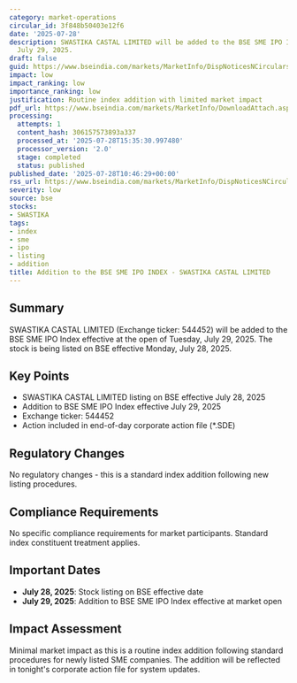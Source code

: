 ```yaml
---
category: market-operations
circular_id: 3f848b50403e12f6
date: '2025-07-28'
description: SWASTIKA CASTAL LIMITED will be added to the BSE SME IPO Index effective
  July 29, 2025.
draft: false
guid: https://www.bseindia.com/markets/MarketInfo/DispNoticesNCirculars.aspx?Noticeid={CBA2BDAE-3CF9-4264-94D2-5F6A1821F5BB}&noticeno=20250728-20&dt=07/28/2025&icount=20&totcount=66&flag=0
impact: low
impact_ranking: low
importance_ranking: low
justification: Routine index addition with limited market impact
pdf_url: https://www.bseindia.com/markets/MarketInfo/DownloadAttach.aspx?id=20250728-20&attachedId=
processing:
  attempts: 1
  content_hash: 306157573893a337
  processed_at: '2025-07-28T15:35:30.997480'
  processor_version: '2.0'
  stage: completed
  status: published
published_date: '2025-07-28T10:46:29+00:00'
rss_url: https://www.bseindia.com/markets/MarketInfo/DispNoticesNCirculars.aspx?Noticeid={CBA2BDAE-3CF9-4264-94D2-5F6A1821F5BB}&noticeno=20250728-20&dt=07/28/2025&icount=20&totcount=66&flag=0
severity: low
source: bse
stocks:
- SWASTIKA
tags:
- index
- sme
- ipo
- listing
- addition
title: Addition to the BSE SME IPO INDEX - SWASTIKA CASTAL LIMITED
---
```


## Summary

SWASTIKA CASTAL LIMITED (Exchange ticker: 544452) will be added to the BSE SME IPO Index effective at the open of Tuesday, July 29, 2025. The stock is being listed on BSE effective Monday, July 28, 2025.

## Key Points

- SWASTIKA CASTAL LIMITED listing on BSE effective July 28, 2025
- Addition to BSE SME IPO Index effective July 29, 2025
- Exchange ticker: 544452
- Action included in end-of-day corporate action file (*.SDE)

## Regulatory Changes

No regulatory changes - this is a standard index addition following new listing procedures.

## Compliance Requirements

No specific compliance requirements for market participants. Standard index constituent treatment applies.

## Important Dates

- **July 28, 2025**: Stock listing on BSE effective date
- **July 29, 2025**: Addition to BSE SME IPO Index effective at market open

## Impact Assessment

Minimal market impact as this is a routine index addition following standard procedures for newly listed SME companies. The addition will be reflected in tonight's corporate action file for system updates.
